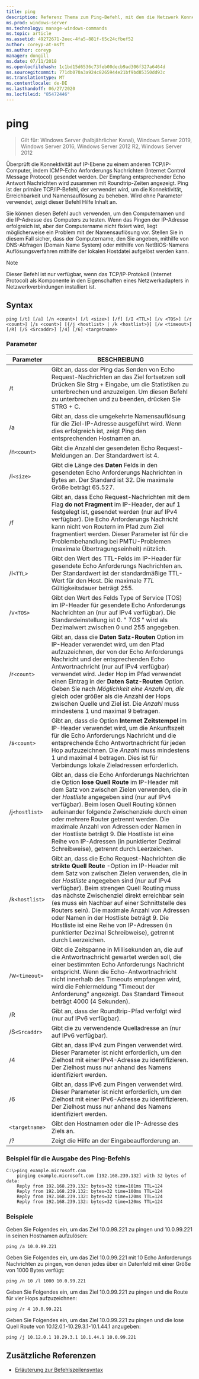 ```yaml
---
title: ping
description: Referenz Thema zum Ping-Befehl, mit dem die Netzwerk Konnektivität überprüft wird.
ms.prod: windows-server
ms.technology: manage-windows-commands
ms.topic: article
ms.assetid: 49272671-2eec-4fa5-881f-65c24cfbef52
author: coreyp-at-msft
ms.author: coreyp
manager: dongill
ms.date: 07/11/2018
ms.openlocfilehash: 1c1bd15d6536c73feb00decb9ad306f327a6464d
ms.sourcegitcommit: 771db070a3a924c8265944e21bf9bd85350dd93c
ms.translationtype: MT
ms.contentlocale: de-DE
ms.lasthandoff: 06/27/2020
ms.locfileid: "85472446"
---
```

# <a name="ping"></a>ping

> Gilt für: Windows Server (halbjährlicher Kanal), Windows Server 2019, Windows Server 2016, Windows Server 2012 R2, Windows Server 2012

Überprüft die Konnektivität auf IP-Ebene zu einem anderen TCP/IP-Computer, indem ICMP-Echo Anforderungs Nachrichten (Internet Control Message Protocol) gesendet werden. Der Empfang entsprechender Echo Antwort Nachrichten wird zusammen mit Roundtrip-Zeiten angezeigt. Ping ist der primäre TCP/IP-Befehl, der verwendet wird, um die Konnektivität, Erreichbarkeit und Namensauflösung zu beheben. Wird ohne Parameter verwendet, zeigt dieser Befehl Hilfe Inhalt an.

Sie können diesen Befehl auch verwenden, um den Computernamen und die IP-Adresse des Computers zu testen. Wenn das Pingen der IP-Adresse erfolgreich ist, aber der Computername nicht fixiert wird, liegt möglicherweise ein Problem mit der Namensauflösung vor. Stellen Sie in diesem Fall sicher, dass der Computername, den Sie angeben, mithilfe von DNS-Abfragen (Domain Name System) oder mithilfe von NetBIOS-Namens Auflösungsverfahren mithilfe der lokalen Hostdatei aufgelöst werden kann.

> [!NOTE]
> Dieser Befehl ist nur verfügbar, wenn das TCP/IP-Protokoll (Internet Protocol) als Komponente in den Eigenschaften eines Netzwerkadapters in Netzwerkverbindungen installiert ist.

## <a name="syntax"></a>Syntax

```
ping [/t] [/a] [/n <count>] [/l <size>] [/f] [/I <TTL>] [/v <TOS>] [/r <count>] [/s <count>] [{/j <hostlist> | /k <hostlist>}] [/w <timeout>] [/R] [/S <Srcaddr>] [/4] [/6] <targetname>
```

### <a name="parameters"></a>Parameter

| Parameter | BESCHREIBUNG |
|--|--|
| /t | Gibt an, dass der Ping das Senden von Echo Request-Nachrichten an das Ziel fortsetzen soll Drücken Sie Strg + Eingabe, um die Statistiken zu unterbrechen und anzuzeigen. Um diesen Befehl zu unterbrechen und zu beenden, drücken Sie STRG + C. |
| /a | Gibt an, dass die umgekehrte Namensauflösung für die Ziel-IP-Adresse ausgeführt wird. Wenn dies erfolgreich ist, zeigt Ping den entsprechenden Hostnamen an. |
| /n`<count>` | Gibt die Anzahl der gesendeten Echo Request-Meldungen an. Der Standardwert ist 4. |
| /l`<size>` | Gibt die Länge des **Daten** Felds in den gesendeten Echo Anforderungs Nachrichten in Bytes an. Der Standard ist 32. Die maximale Größe beträgt 65.527. |
| /f | Gibt an, dass Echo Request-Nachrichten mit dem Flag **do not Fragment** im IP-Header, der auf 1 festgelegt ist, gesendet werden (nur auf IPv4 verfügbar). Die Echo Anforderungs Nachricht kann nicht von Routern im Pfad zum Ziel fragmentiert werden. Dieser Parameter ist für die Problembehandlung bei PMTU-Problemen (maximale Übertragungseinheit) nützlich. |
| /I`<TTL>` | Gibt den Wert des TTL-Felds im IP-Header für gesendete Echo Anforderungs Nachrichten an. Der Standardwert ist der standardmäßige TTL-Wert für den Host. Die maximale *TTL* Gültigkeitsdauer beträgt 255. |
| /v`<TOS>` | Gibt den Wert des Felds Type of Service (TOS) im IP-Header für gesendete Echo Anforderungs Nachrichten an (nur auf IPv4 verfügbar). Die Standardeinstellung ist 0. " *TOS* " wird als Dezimalwert zwischen 0 und 255 angegeben. |
| /r`<count>` | Gibt an, dass die **Daten Satz-Routen** Option im IP-Header verwendet wird, um den Pfad aufzuzeichnen, der von der Echo Anforderungs Nachricht und der entsprechenden Echo Antwortnachricht (nur auf IPv4 verfügbar) verwendet wird. Jeder Hop im Pfad verwendet einen Eintrag in der **Daten Satz-Routen** Option. Geben Sie nach *Möglichkeit eine Anzahl an, die* gleich oder größer als die Anzahl der Hops zwischen Quelle und Ziel ist. Die *Anzahl* muss mindestens 1 und maximal 9 betragen. |
| /s`<count>` | Gibt an, dass die Option **Internet Zeitstempel** im IP-Header verwendet wird, um die Ankunftszeit für die Echo Anforderungs Nachricht und die entsprechende Echo Antwortnachricht für jeden Hop aufzuzeichnen. Die *Anzahl* muss mindestens 1 und maximal 4 betragen. Dies ist für Verbindungs lokale Zieladressen erforderlich. |
| /j`<hostlist>` | Gibt an, dass die Echo Anforderungs Nachrichten die Option **lose Quell Route** im IP-Header mit dem Satz von zwischen Zielen verwenden, die in der *Hostliste* angegeben sind (nur auf IPv4 verfügbar). Beim losen Quell Routing können aufeinander folgende Zwischenziele durch einen oder mehrere Router getrennt werden. Die maximale Anzahl von Adressen oder Namen in der Hostliste beträgt 9. Die Hostliste ist eine Reihe von IP-Adressen (in punktierter Dezimal Schreibweise), getrennt durch Leerzeichen. |
| /k`<hostlist>` | Gibt an, dass die Echo Request-Nachrichten die **strikte Quell Route** -Option im IP-Header mit dem Satz von zwischen Zielen verwenden, die in der *Hostliste* angegeben sind (nur auf IPv4 verfügbar). Beim strengen Quell Routing muss das nächste Zwischenziel direkt erreichbar sein (es muss ein Nachbar auf einer Schnittstelle des Routers sein). Die maximale Anzahl von Adressen oder Namen in der Hostliste beträgt 9. Die Hostliste ist eine Reihe von IP-Adressen (in punktierter Dezimal Schreibweise), getrennt durch Leerzeichen. |
| /w`<timeout>` | Gibt die Zeitspanne in Millisekunden an, die auf die Antwortnachricht gewartet werden soll, die einer bestimmten Echo Anforderungs Nachricht entspricht. Wenn die Echo-Antwortnachricht nicht innerhalb des Timeouts empfangen wird, wird die Fehlermeldung "Timeout der Anforderung" angezeigt. Das Standard Timeout beträgt 4000 (4 Sekunden). |
| /R | Gibt an, dass der Roundtrip-Pfad verfolgt wird (nur auf IPv6 verfügbar). |
| /S`<Srcaddr>` | Gibt die zu verwendende Quelladresse an (nur auf IPv6 verfügbar). |
| /4 | Gibt an, dass IPv4 zum Pingen verwendet wird. Dieser Parameter ist nicht erforderlich, um den Zielhost mit einer IPv4-Adresse zu identifizieren. Der Zielhost muss nur anhand des Namens identifiziert werden. |
| /6 | Gibt an, dass IPv6 zum Pingen verwendet wird. Dieser Parameter ist nicht erforderlich, um den Zielhost mit einer IPv6-Adresse zu identifizieren. Der Zielhost muss nur anhand des Namens identifiziert werden. |
| `<targetname>` | Gibt den Hostnamen oder die IP-Adresse des Ziels an. |
| /? | Zeigt die Hilfe an der Eingabeaufforderung an. |

### <a name="example-of-the-ping-command-output"></a>Beispiel für die Ausgabe des Ping-Befehls

```
C:\>ping example.microsoft.com
    pinging example.microsoft.com [192.168.239.132] with 32 bytes of data:
    Reply from 192.168.239.132: bytes=32 time=101ms TTL=124
    Reply from 192.168.239.132: bytes=32 time=100ms TTL=124
    Reply from 192.168.239.132: bytes=32 time=120ms TTL=124
    Reply from 192.168.239.132: bytes=32 time=120ms TTL=124
```

### <a name="examples"></a>Beispiele

Geben Sie Folgendes ein, um das Ziel 10.0.99.221 zu pingen und 10.0.99.221 in seinen Hostnamen aufzulösen:

```
ping /a 10.0.99.221
```

Geben Sie Folgendes ein, um das Ziel 10.0.99.221 mit 10 Echo Anforderungs Nachrichten zu pingen, von denen jedes über ein Datenfeld mit einer Größe von 1000 Bytes verfügt:

```
ping /n 10 /l 1000 10.0.99.221
```

Geben Sie Folgendes ein, um das Ziel 10.0.99.221 zu pingen und die Route für vier Hops aufzuzeichnen:

```
ping /r 4 10.0.99.221
```

Geben Sie Folgendes ein, um das Ziel 10.0.99.221 zu pingen und die lose Quell Route von 10.12.0.1-10.29.3.1-10.1.44.1 anzugeben:

```
ping /j 10.12.0.1 10.29.3.1 10.1.44.1 10.0.99.221
```

## <a name="additional-references"></a>Zusätzliche Referenzen

- [Erläuterung zur Befehlszeilensyntax](command-line-syntax-key.md)
